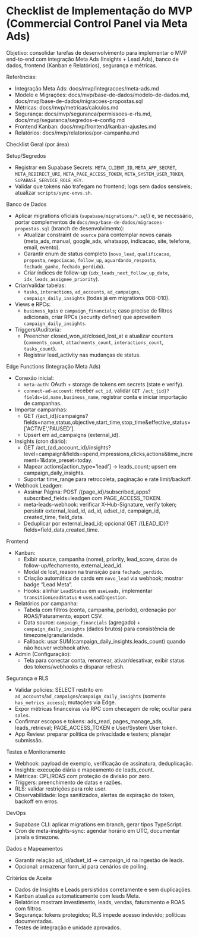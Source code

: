 # Checklist de Implementação do MVP (Commercial Control Panel via Meta Ads)

Objetivo: consolidar tarefas de desenvolvimento para implementar o MVP end-to-end com integração Meta Ads (Insights + Lead Ads), banco de dados, frontend (Kanban e Relatórios), segurança e métricas.

Referências:
- Integração Meta Ads: docs/mvp/integracoes/meta-ads.md
- Modelo e Migrações: docs/mvp/base-de-dados/modelo-de-dados.md, docs/mvp/base-de-dados/migracoes-propostas.sql
- Métricas: docs/mvp/metricas/calculos.md
- Segurança: docs/mvp/seguranca/permissoes-e-rls.md, docs/mvp/seguranca/segredos-e-config.md
- Frontend Kanban: docs/mvp/frontend/kanban-ajustes.md
- Relatórios: docs/mvp/relatorios/por-campanha.md

Checklist Geral (por área)

Setup/Segredos
- Registrar em Supabase Secrets: `META_CLIENT_ID`, `META_APP_SECRET`, `META_REDIRECT_URI`, `META_PAGE_ACCESS_TOKEN`, `META_SYSTEM_USER_TOKEN`, `SUPABASE_SERVICE_ROLE_KEY`.
- Validar que tokens não trafegam no frontend; logs sem dados sensíveis; atualizar `scripts/sync-envs.sh`.

Banco de Dados
- Aplicar migrations oficiais (`supabase/migrations/*.sql`) e, se necessário, portar complementos de `docs/mvp/base-de-dados/migracoes-propostas.sql` (branch de desenvolvimento):
  - Atualizar constraint de `source` para contemplar novos canais (meta_ads, manual, google_ads, whatsapp, indicacao, site, telefone, email, evento).
  - Garantir enum de status completo (`novo_lead`, `qualificacao`, `proposta`, `negociacao`, `follow_up`, `aguardando_resposta`, `fechado_ganho`, `fechado_perdido`).
  - Criar índices de follow-up (`idx_leads_next_follow_up_date`, `idx_leads_assignee_priority`).
- Criar/validar tabelas:
  - `tasks`, `interactions`, `ad_accounts`, `ad_campaigns`, `campaign_daily_insights` (todas já em migrations 008-010).
- Views e RPCs:
  - `business_kpis` e `campaign_financials`; caso precise de filtros adicionais, criar RPCs (security definer) que aproveitem `campaign_daily_insights`.
- Triggers/Auditoria:
  - Preencher closed_won_at/closed_lost_at e atualizar counters (`comments_count`, `attachments_count`, `interactions_count`, `tasks_count`).
  - Registrar lead_activity nas mudanças de status.

Edge Functions (Integração Meta Ads)
- Conexão inicial:
  - `meta-auth`: OAuth + storage de tokens em secrets (state e verify).
  - `connect-ad-account`: receber `act_id`, validar `GET /act_{id}?fields=id,name,business_name`, registrar conta e iniciar importação de campanhas.
- Importar campanhas:
  - GET /{act_id}/campaigns?fields=name,status,objective,start_time,stop_time&effective_status=['ACTIVE','PAUSED'].
  - Upsert em ad_campaigns (external_id).
- Insights (cron diário):
  - GET /act_{ad_account_id}/insights?level=campaign&fields=spend,impressions,clicks,actions&time_increment=1&date_preset=today.
  - Mapear actions[action_type='lead'] → leads_count; upsert em campaign_daily_insights.
  - Suportar time_range para retrocoleta, paginação e rate limit/backoff.
- Webhook Leadgen:
  - Assinar Página: POST /{page_id}/subscribed_apps?subscribed_fields=leadgen com PAGE_ACCESS_TOKEN.
  - meta-leads-webhook: verificar X-Hub-Signature, verify token; persistir external_lead_id, ad_id, adset_id, campaign_id, created_time, field_data.
  - Deduplicar por external_lead_id; opcional GET /{LEAD_ID}?fields=field_data,created_time.

Frontend
- Kanban:
  - Exibir source, campanha (nome), priority, lead_score, datas de follow-up/fechamento, external_lead_id.
  - Modal de lost_reason na transição para `fechado_perdido`.
  - Criação automática de cards em `novo_lead` via webhook; mostrar badge “Lead Meta”.
  - Hooks: alinhar `LeadStatus` em `useLeads`, implementar `transitionLeadStatus` e `useLeadIngestion`.
- Relatórios por campanha:
  - Tabela com filtros (conta, campanha, período), ordenação por ROAS/Faturamento, export CSV.
  - Data source: `campaign_financials` (agregado) + `campaign_daily_insights` (dados brutos) para consistência de timezone/granularidade.
  - Fallback: usar SUM(campaign_daily_insights.leads_count) quando não houver webhook ativo.
- Admin (Configuração):
  - Tela para conectar conta, renomear, ativar/desativar, exibir status dos tokens/webhooks e disparar refresh.

Segurança e RLS
- Validar policies: SELECT restrito em `ad_accounts`/`ad_campaigns`/`campaign_daily_insights` (somente `has_metrics_access`); mutações via Edge.
- Expor métricas financeiras via RPC com checagem de role; ocultar para `sales`.
- Confirmar escopos e tokens: ads_read, pages_manage_ads, leads_retrieval; PAGE_ACCESS_TOKEN e User/System User token.
- App Review: preparar política de privacidade e testers; planejar submissão.

Testes e Monitoramento
- Webhook: payload de exemplo, verificação de assinatura, deduplicação.
- Insights: execução diária e mapeamento de leads_count.
- Métricas: CPL/ROAS com proteção de divisão por zero.
- Triggers: preenchimento de datas e razões.
- RLS: validar restrições para role user.
- Observabilidade: logs sanitizados, alertas de expiração de token, backoff em erros.

DevOps
- Supabase CLI: aplicar migrations em branch, gerar tipos TypeScript.
- Cron de meta-insights-sync: agendar horário em UTC, documentar janela e timezone.

Dados e Mapeamentos
- Garantir relação ad_id/adset_id → campaign_id na ingestão de leads.
- Opcional: armazenar form_id para cenários de polling.

Critérios de Aceite
- Dados de Insights e Leads persistidos corretamente e sem duplicações.
- Kanban atualiza automaticamente com leads Meta.
- Relatórios mostram investimento, leads, vendas, faturamento e ROAS com filtros.
- Segurança: tokens protegidos; RLS impede acesso indevido; políticas documentadas.
- Testes de integração e unidade aprovados.
